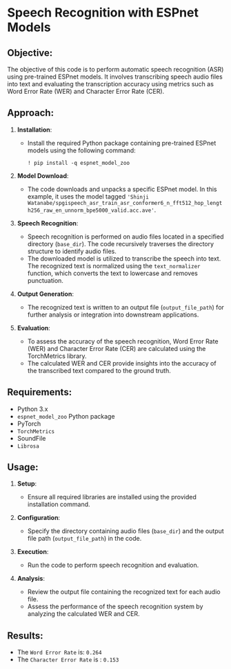 # Speech Recognition with ESPnet Models

## Objective:
The objective of this code is to perform automatic speech recognition (ASR) using pre-trained ESPnet models. It involves transcribing speech audio files into text and evaluating the transcription accuracy using metrics such as Word Error Rate (WER) and Character Error Rate (CER).

## Approach:
1. **Installation**:
   - Install the required Python package containing pre-trained ESPnet models using the following command:
     ```
     ! pip install -q espnet_model_zoo
     ```

2. **Model Download**:
   - The code downloads and unpacks a specific ESPnet model. In this example, it uses the model tagged `'Shinji Watanabe/spgispeech_asr_train_asr_conformer6_n_fft512_hop_length256_raw_en_unnorm_bpe5000_valid.acc.ave'`.

3. **Speech Recognition**:
   - Speech recognition is performed on audio files located in a specified directory (`base_dir`). The code recursively traverses the directory structure to identify audio files.
   - The downloaded model is utilized to transcribe the speech into text. The recognized text is normalized using the `text_normalizer` function, which converts the text to lowercase and removes punctuation.

4. **Output Generation**:
   - The recognized text is written to an output file (`output_file_path`) for further analysis or integration into downstream applications.

5. **Evaluation**:
   - To assess the accuracy of the speech recognition, Word Error Rate (WER) and Character Error Rate (CER) are calculated using the TorchMetrics library.
   - The calculated WER and CER provide insights into the accuracy of the transcribed text compared to the ground truth.

## Requirements:
- Python 3.x
- `espnet_model_zoo` Python package
- PyTorch
- `TorchMetrics`
- SoundFile
- `Librosa`

## Usage:
1. **Setup**:
   - Ensure all required libraries are installed using the provided installation command.
   
2. **Configuration**:
   - Specify the directory containing audio files (`base_dir`) and the output file path (`output_file_path`) in the code.

3. **Execution**:
   - Run the code to perform speech recognition and evaluation.
   
4. **Analysis**:
   - Review the output file containing the recognized text for each audio file.
   - Assess the performance of the speech recognition system by analyzing the calculated WER and CER.
## Results:
- The `Word Error Rate` is: `0.264`
- The `Character Error Rate` is : `0.153`
